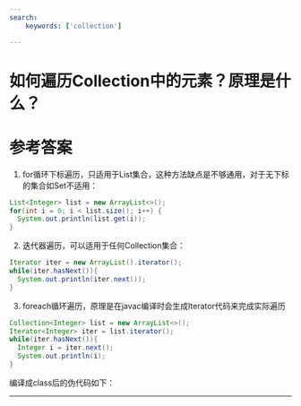 ```yaml
---
search:
    keywords: ['collection']

---
```



# 如何遍历Collection中的元素？原理是什么？

# 参考答案

1. for循环下标遍历，只适用于List集合，这种方法缺点是不够通用，对于无下标的集合如Set不适用：
```java
List<Integer> list = new ArrayList<>();
for(int i = 0; i < list.size(); i++) {
  System.out.println(list.get(i));
}
```

2. 迭代器遍历，可以适用于任何Collection集合：
```java
Iterator iter = new ArrayList().iterator();
while(iter.hasNext()){
  System.out.println(iter.next());
}
```

3. foreach循环遍历，原理是在javac编译时会生成Iterator代码来完成实际遍历
```java
Collection<Integer> list = new ArrayList<>();
Iterator<Integer> iter = list.iterator();
while(iter.hasNext()){
  Integer i = iter.next();
  System.out.println(i);
}
```
编译成class后的伪代码如下：


---